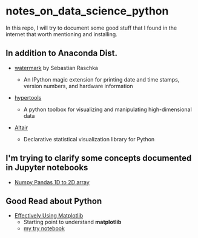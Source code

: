 # notes_on_data_science_python

In this repo, I will try to document some good stuff that I found in the internet that worth mentioning and installing.

## In addition to Anaconda Dist.

* [watermark](https://github.com/rasbt/watermark) by Sebastian Raschka
    * An IPython magic extension for printing date and time stamps, version numbers, and hardware information

* [hypertools](https://github.com/ContextLab/hypertools) 
    * A python toolbox for visualizing and manipulating high-dimensional data

* [Altair](https://github.com/altair-viz/altair)
    * Declarative statistical visualization library for Python



## I'm trying to clarify some concepts documented in Jupyter notebooks

* [Numpy Pandas 1D to 2D array](https://github.com/haithamhs/notes_on_data_science_python/blob/master/notebooks/Numpy_Pandas_1D_array_to_2D_array.ipynb)



## Good Read about Python 

* [Effectively Using Matplotlib](http://pbpython.com/effective-matplotlib.html)
    * Starting point to understand __matplotlib__ 
    * [my try notebook](https://github.com/haithamhs/notes_on_data_science_python/blob/master/notebooks/my_practice_.ipynb)